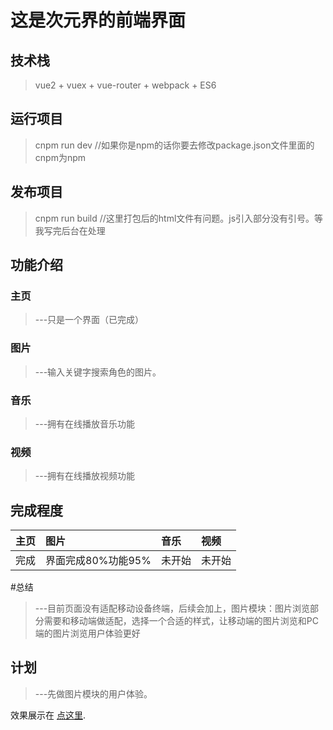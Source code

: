 # 这是次元界的前端界面

## 技术栈
> vue2 + vuex + vue-router + webpack + ES6

## 运行项目
> cnpm run dev //如果你是npm的话你要去修改package.json文件里面的cnpm为npm
## 发布项目
> cnpm run build //这里打包后的html文件有问题。js引入部分没有引号。等我写完后台在处理

## 功能介绍

### 主页
>  ---只是一个界面（已完成）

### 图片
>  ---输入关键字搜索角色的图片。

### 音乐
>  ---拥有在线播放音乐功能

### 视频
>  ---拥有在线播放视频功能

## 完成程度

|主页|图片|音乐|视频|
|:---|:---|:---|:---|
|完成|界面完成80%功能95%|未开始|未开始|

#总结
>  ---目前页面没有适配移动设备终端，后续会加上，图片模块：图片浏览部分需要和移动端做适配，选择一个合适的样式，让移动端的图片浏览和PC端的图片浏览用户体验更好

## 计划
>  ---先做图片模块的用户体验。

效果展示在 [点这里](http://www.suzumiya.club/vue/).
